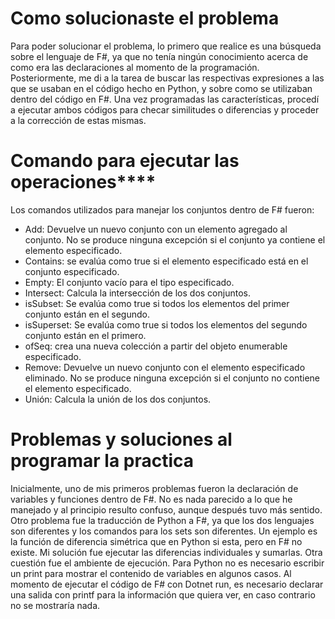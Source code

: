 # **Como solucionaste el problema**
Para poder solucionar el problema, lo primero que realice es una búsqueda sobre el lenguaje de F#, ya que no tenía ningún conocimiento acerca de como era las declaraciones al momento de la programación. Posteriormente, me di a la tarea de buscar las respectivas expresiones a las que se usaban en el código hecho en Python, y sobre como se utilizaban dentro del código en F#. 
Una vez programadas las características, procedí a ejecutar ambos códigos para checar similitudes o diferencias y proceder a la corrección de estas mismas.
# Comando para ejecutar las operaciones****
Los comandos utilizados para manejar los conjuntos dentro de F# fueron:
- Add: Devuelve un nuevo conjunto con un elemento agregado al conjunto. No se produce ninguna excepción si el conjunto ya contiene el elemento especificado.
- Contains: se evalúa como true si el elemento especificado está en el conjunto especificado.
- Empty: El conjunto vacío para el tipo especificado.
- Intersect: Calcula la intersección de los dos conjuntos.
- isSubset: Se evalúa como true si todos los elementos del primer conjunto están en el segundo.
- isSuperset: Se evalúa como true si todos los elementos del segundo conjunto están en el primero.
- ofSeq: crea una nueva colección a partir del objeto enumerable especificado.
- Remove: Devuelve un nuevo conjunto con el elemento especificado eliminado. No se produce ninguna excepción si el conjunto no contiene el elemento especificado.
- Unión: Calcula la unión de los dos conjuntos.
# **Problemas y soluciones al programar la practica**
Inicialmente, uno de mis primeros problemas fueron la declaración de variables y funciones dentro de F#. No es nada parecido a lo que he manejado y al principio resulto confuso, aunque después tuvo más sentido.
Otro problema fue la traducción de Python a F#, ya que los dos lenguajes son diferentes y los comandos para los sets son diferentes. Un ejemplo es la función de diferencia simétrica que en Python si esta, pero en F# no existe. Mi solución fue ejecutar las diferencias individuales y sumarlas.
Otra cuestión fue el ambiente de ejecución. Para Python no es necesario escribir un print para mostrar el contenido de variables en algunos casos. Al momento de ejecutar el código de F# con Dotnet run, es necesario declarar una salida con printf para la información que quiera ver, en caso contrario no se mostraría nada.
